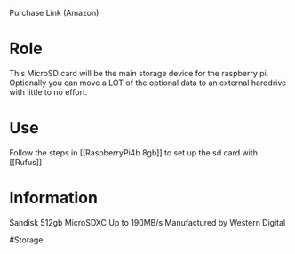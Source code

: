 Purchase Link (Amazon)

# Role
This MicroSD card will be the main storage device for the raspberry pi. Optionally you can move a LOT of the optional data to an external harddrive with little to no effort.
# Use
Follow the steps in [[RaspberryPi4b 8gb]] to set up the sd card with [[Rufus]]
# Information
Sandisk 512gb MicroSDXC
Up to 190MB/s
Manufactured by Western Digital

#Storage